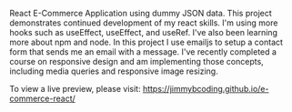 React E-Commerce Application using dummy JSON data.
This project demonstrates continued development of my react skills.
I'm using more hooks such as useEffect, useEffect, and useRef.
I've also been learning more about npm and node. 
In this project I use emailjs to setup a contact form that sends me an email with a message.
I've recently completed a course on responsive design and am implementing those concepts, including media queries and responsive image resizing. 

To view a live preview, please visit: https://jimmybcoding.github.io/e-commerce-react/